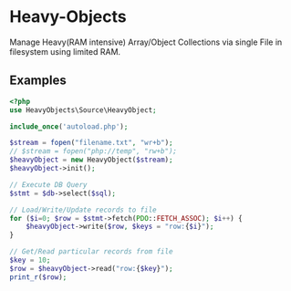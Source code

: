 # Heavy-Objects
Manage Heavy(RAM intensive) Array/Object Collections via single File in filesystem using limited RAM.

## Examples

```PHP
<?php
use HeavyObjects\Source\HeavyObject;

include_once('autoload.php');

$stream = fopen("filename.txt", "wr+b");
// $stream = fopen("php://temp", "rw+b");
$heavyObject = new HeavyObject($stream);
$heavyObject->init();

// Execute DB Query
$stmt = $db->select($sql);

// Load/Write/Update records to file
for ($i=0; $row = $stmt->fetch(PDO::FETCH_ASSOC); $i++) {
    $heavyObject->write($row, $keys = "row:{$i}");
}

// Get/Read particular records from file
$key = 10;
$row = $heavyObject->read("row:{$key}");
print_r($row);
```
